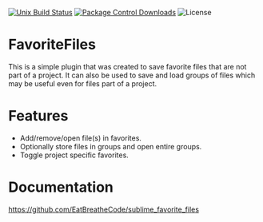 [![Unix Build Status][travis-image]][travis-link]
[![Package Control Downloads][pc-image]][pc-link]
![License][license-image]
# FavoriteFiles

This is a simple plugin that was created to save favorite files that are not part of a project.  It can also be used to save and load groups of files which may be useful even for files part of a project.

# Features

- Add/remove/open file(s) in favorites.
- Optionally store files in groups and open entire groups.
- Toggle project specific favorites.

# Documentation

https://github.com/EatBreatheCode/sublime_favorite_files

[travis-image]: https://img.shields.io/travis/facelessuser/FavoriteFiles/master.svg
[travis-link]: https://travis-ci.org/facelessuser/FavoriteFiles
[pc-image]: https://img.shields.io/packagecontrol/dt/FavoriteFiles.svg
[pc-link]: https://packagecontrol.io/packages/FavoriteFiles
[license-image]: https://img.shields.io/badge/license-MIT-blue.svg
